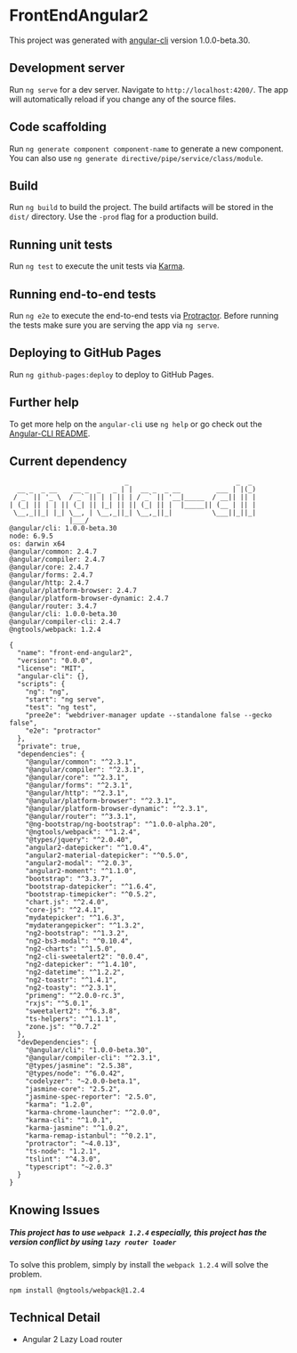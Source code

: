 # FrontEndAngular2

This project was generated with [angular-cli](https://github.com/angular/angular-cli) version 1.0.0-beta.30.

## Development server
Run `ng serve` for a dev server. Navigate to `http://localhost:4200/`. The app will automatically reload if you change any of the source files.

## Code scaffolding

Run `ng generate component component-name` to generate a new component. You can also use `ng generate directive/pipe/service/class/module`.

## Build

Run `ng build` to build the project. The build artifacts will be stored in the `dist/` directory. Use the `-prod` flag for a production build.

## Running unit tests

Run `ng test` to execute the unit tests via [Karma](https://karma-runner.github.io).

## Running end-to-end tests

Run `ng e2e` to execute the end-to-end tests via [Protractor](http://www.protractortest.org/).
Before running the tests make sure you are serving the app via `ng serve`.

## Deploying to GitHub Pages

Run `ng github-pages:deploy` to deploy to GitHub Pages.

## Further help

To get more help on the `angular-cli` use `ng help` or go check out the [Angular-CLI README](https://github.com/angular/angular-cli/blob/master/README.md).


## Current dependency


```
                             _                           _  _
  __ _  _ __    __ _  _   _ | |  __ _  _ __         ___ | |(_)
 / _` || '_ \  / _` || | | || | / _` || '__|_____  / __|| || |
| (_| || | | || (_| || |_| || || (_| || |  |_____|| (__ | || |
 \__,_||_| |_| \__, | \__,_||_| \__,_||_|          \___||_||_|
               |___/
@angular/cli: 1.0.0-beta.30
node: 6.9.5
os: darwin x64
@angular/common: 2.4.7
@angular/compiler: 2.4.7
@angular/core: 2.4.7
@angular/forms: 2.4.7
@angular/http: 2.4.7
@angular/platform-browser: 2.4.7
@angular/platform-browser-dynamic: 2.4.7
@angular/router: 3.4.7
@angular/cli: 1.0.0-beta.30
@angular/compiler-cli: 2.4.7
@ngtools/webpack: 1.2.4

```




```
{
  "name": "front-end-angular2",
  "version": "0.0.0",
  "license": "MIT",
  "angular-cli": {},
  "scripts": {
    "ng": "ng",
    "start": "ng serve",
    "test": "ng test",
    "pree2e": "webdriver-manager update --standalone false --gecko false",
    "e2e": "protractor"
  },
  "private": true,
  "dependencies": {
    "@angular/common": "^2.3.1",
    "@angular/compiler": "^2.3.1",
    "@angular/core": "^2.3.1",
    "@angular/forms": "^2.3.1",
    "@angular/http": "^2.3.1",
    "@angular/platform-browser": "^2.3.1",
    "@angular/platform-browser-dynamic": "^2.3.1",
    "@angular/router": "^3.3.1",
    "@ng-bootstrap/ng-bootstrap": "^1.0.0-alpha.20",
    "@ngtools/webpack": "^1.2.4",
    "@types/jquery": "^2.0.40",
    "angular2-datepicker": "^1.0.4",
    "angular2-material-datepicker": "^0.5.0",
    "angular2-modal": "^2.0.3",
    "angular2-moment": "^1.1.0",
    "bootstrap": "^3.3.7",
    "bootstrap-datepicker": "^1.6.4",
    "bootstrap-timepicker": "^0.5.2",
    "chart.js": "^2.4.0",
    "core-js": "^2.4.1",
    "mydatepicker": "^1.6.3",
    "mydaterangepicker": "^1.3.2",
    "ng2-bootstrap": "^1.3.2",
    "ng2-bs3-modal": "^0.10.4",
    "ng2-charts": "^1.5.0",
    "ng2-cli-sweetalert2": "0.0.4",
    "ng2-datepicker": "^1.4.10",
    "ng2-datetime": "^1.2.2",
    "ng2-toastr": "^1.4.1",
    "ng2-toasty": "^2.3.1",
    "primeng": "^2.0.0-rc.3",
    "rxjs": "^5.0.1",
    "sweetalert2": "^6.3.8",
    "ts-helpers": "^1.1.1",
    "zone.js": "^0.7.2"
  },
  "devDependencies": {
    "@angular/cli": "1.0.0-beta.30",
    "@angular/compiler-cli": "^2.3.1",
    "@types/jasmine": "2.5.38",
    "@types/node": "^6.0.42",
    "codelyzer": "~2.0.0-beta.1",
    "jasmine-core": "2.5.2",
    "jasmine-spec-reporter": "2.5.0",
    "karma": "1.2.0",
    "karma-chrome-launcher": "^2.0.0",
    "karma-cli": "^1.0.1",
    "karma-jasmine": "^1.0.2",
    "karma-remap-istanbul": "^0.2.1",
    "protractor": "~4.0.13",
    "ts-node": "1.2.1",
    "tslint": "^4.3.0",
    "typescript": "~2.0.3"
  }
}

```




## Knowing Issues
##### This project has to use `webpack 1.2.4` especially, this project has the version conflict by using `lazy router loader`
 
To solve this problem, simply by install the `webpack 1.2.4` will solve the problem.

`npm install @ngtools/webpack@1.2.4`



## Technical Detail

* Angular 2 Lazy Load router 

